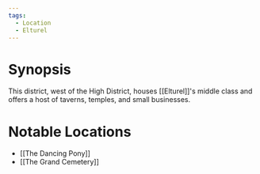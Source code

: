 ```yaml
---
tags:
  - Location
  - Elturel
---
```

# Synopsis
This district, west of the High District, houses [[Elturel]]'s middle class and offers a host of taverns, temples, and small businesses.
# Notable Locations
- [[The Dancing Pony]]
- [[The Grand Cemetery]]
